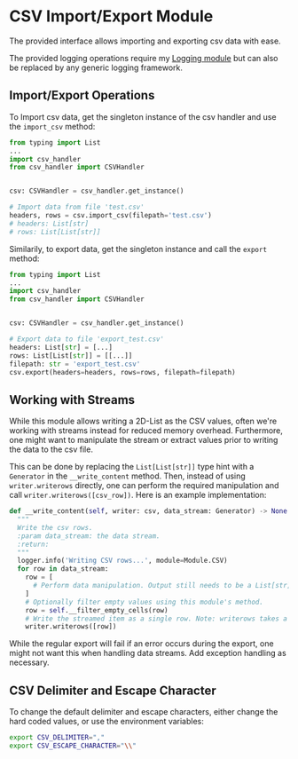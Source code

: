 # CSV Import/Export Module

The provided interface allows importing and exporting csv data with ease.

The provided logging operations require my [Logging module](https://github.com/leolion3/Portfolio/tree/master/Python/Logger) but can also be replaced by any generic logging framework.

## Import/Export Operations

To Import csv data, get the singleton instance of the csv handler and use the `import_csv` method:

```python
from typing import List
...
import csv_handler
from csv_handler import CSVHandler


csv: CSVHandler = csv_handler.get_instance()

# Import data from file 'test.csv'
headers, rows = csv.import_csv(filepath='test.csv')
# headers: List[str]
# rows: List[List[str]]

```

Similarily, to export data, get the singleton instance and call the `export` method:

```python
from typing import List
...
import csv_handler
from csv_handler import CSVHandler


csv: CSVHandler = csv_handler.get_instance()

# Export data to file 'export_test.csv'
headers: List[str] = [...]
rows: List[List[str]] = [[...]]
filepath: str = 'export_test.csv'
csv.export(headers=headers, rows=rows, filepath=filepath)
```

## Working with Streams

While this module allows writing a 2D-List as the CSV values, often we're working with streams instead for reduced memory overhead.
Furthermore, one might want to manipulate the stream or extract values prior to writing the data to the csv file.

This can be done by replacing the `List[List[str]]` type hint with a `Generator` in the `__write_content` method. Then, instead of using `writer.writerows` directly,
one can perform the required manipulation and call `writer.writerows([csv_row])`. Here is an example implementation:

```python
def __write_content(self, writer: csv, data_stream: Generator) -> None:
  """
  Write the csv rows.
  :param data_stream: the data stream.
  :return:
  """
  logger.info('Writing CSV rows...', module=Module.CSV)
  for row in data_stream:
    row = [
      # Perform data manipulation. Output still needs to be a List[str] as required by csv.writer
    ]
    # Optionally filter empty values using this module's method.
    row = self.__filter_empty_cells(row)
    # Write the streamed item as a single row. Note: writerows takes a 2D list
    writer.writerows([row])
```

While the regular export will fail if an error occurs during the export, one might not want this when handling data streams. Add exception handling as necessary.

## CSV Delimiter and Escape Character

To change the default delimiter and escape characters, either change the hard coded values, or use the environment variables:

```bash
export CSV_DELIMITER=","
export CSV_ESCAPE_CHARACTER="\\"
```
